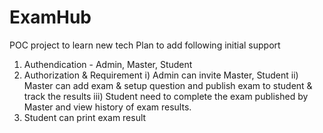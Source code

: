 # ExamHub
POC project to learn new tech
Plan to add following initial support
1) Authendication - Admin, Master, Student
2) Authorization & Requirement
    i) Admin can invite Master, Student
    ii) Master can add exam & setup question and publish exam to student & track the results
    iii) Student need to complete the exam published by Master and view history of exam results.
 3) Student can print exam result
